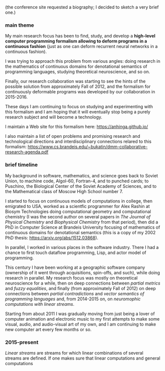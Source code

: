(the conference site requested a biography; I decided to sketch a very brief one.)

### main theme

My main research focus has been to find, study, and develop a **high-level computer programming formalism
allowing to deform programs in a continuous fashion** (just as one can deform recurrent neural networks in a continuous fashion).

I was trying to approach this problem from various angles: doing research in the mathematics of continuous domains
for denotational semantics of programming languages, studying theoretical neuroscience, and so on.

Finally, our research collaboration was starting to see the hints of the possible solution from approximately Fall of 2012,
and the formalism for continuously deformable programs was developed by our collaboration in 2015-2016. 

These days I am continuing to focus on studying and experimenting with this formalism and I am hoping that it will
eventually stop being a purely research subject and will become a technology.

I maintain a Web site for this formalism here: https://anhinga.github.io/

I also maintain a list of open problems and promising research and technological directions and interdisciplinary
connections relared to this formalism: https://www.cs.brandeis.edu/~bukatin/dmm-collaborative-research-agenda.pdf

### brief timeline

My background in software, mathematics, and science goes back to Soviet Union, to machine code, Algol-60, Fortran-4,
and to punched cards; to Puschino, the Biological Center of the Soviet Academy of Sciences, and to
the Mathematical class of Moscow High School number 7.

I started to focus on continuous models of computations in college, then emigrated to USA, worked as
a scientfic programmer for Alex Rashin at Biosym Technologies doing computational geometry and computational chemistry
(I was the second author on several papers in _The Journal of Physical Chemistry_ and _Biophysical Chemistry_
from that period), then did a PhD in Computer Science at Brandeis University focusing of mathematics
of continuous domains for denotational semantics (this is a copy of my 2002 PhD thesis: https://arxiv.org/abs/1512.03868).

In parallel, I worked in various places in the software industry. There I had a chance to first touch
dataflow programming, Lisp, and actor model of programming. 

This century I have been working at a geographic software company (ownership of it went through acquisitions, spin-offs,
and such), while doing research in parallel. My research focus was mostly on theoretical neuroscience for a while,
then on deep connections between _partial metrics_ and _fuzzy equalities_, and finally (from approximately Fall of 2012)
on deep connections between _partial contradictions_ and _vector semantics of programming languages_ 
and, from 2014-2015 on, on _neuromophic computations with linear streams_. 

Starting from about 2011 I was gradually moving from just being a lover of computer animation and electronic music to
my first attempts to make some visual, audio, and audio-visual art of my own, and I am continuing to make new computer art every few months or so.

### 2015-present

_Linear streams_ are streams for which linear combinations of several streams are defined. If one makes sure that
linear computations and general computations 

